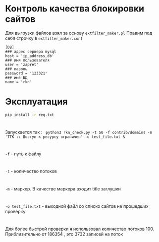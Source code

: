 # Контроль качества блокировки сайтов 
Для выгрузки файлов взял за основу ```extfilter_maker.pl```
Правим под себя строчку в ```extfilter_maker.conf```
```
[DB]
### адрес сервера mysql
host = 'ip_address_db'
### имя пользователя
user = 'zapret'
### пароль
password = '123321'
### имя БД
name = 'rkn'
```
# Эксплуатация 
```sh
pip install -r req.txt
```
#
Запускается так : ``` python3 rkn_check.py -t 50 -f contrib/domains -m 'TTK :: Доступ к ресурсу ограничен' -o test_file.txt &```
#
```-f``` - путь к файлу
#
```-t``` - количество потоков
#
```-m``` - маркер. В качестве маркера входит title заглушки
#
```-o test_file.txt``` - выходной файл со списко сайтов не прошедших проверку
#

Для более быстрой проверки я использовал количество потоков 100. Приблизительно от 186354 , это 3732 записей на поток
